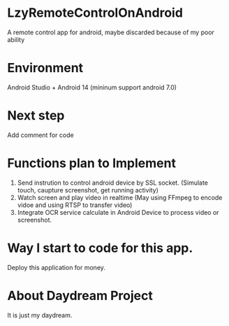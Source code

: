 # LzyRemoteControlOnAndroid
A remote control app for android, maybe discarded because of my poor ability

# Environment
Android Studio + Android 14 (mininum support android 7.0)

# Next step
Add comment for code

# Functions plan to Implement
1. Send instrution to control android device by SSL socket. (Simulate touch, caupture screenshot, get running activity)
2. Watch screen and play video in realtime (May using FFmpeg to encode vidoe and using RTSP to transfer video)
3. Integrate OCR service calculate in Android Device to process video or screenshot.

# Way I start to code for this app.
Deploy this application for money.

# About Daydream Project
It is just my daydream.